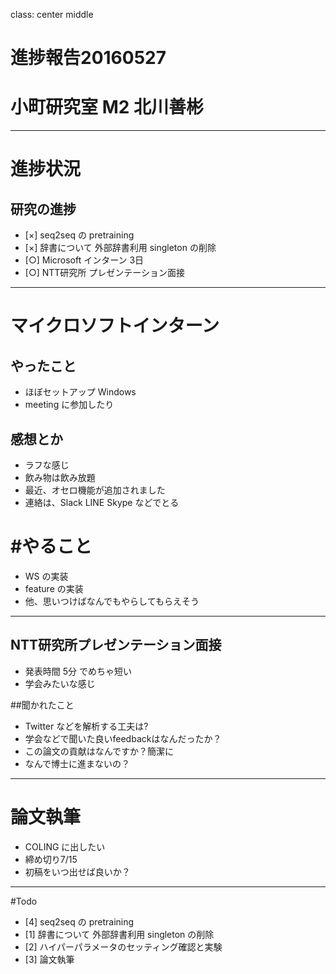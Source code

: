 class: center middle
# 進捗報告20160527
# 小町研究室 M2 北川善彬

---
# 進捗状況
## 研究の進捗
* [×] seq2seq の pretraining
* [×] 辞書について 外部辞書利用 singleton の削除
* [○] Microsoft インターン 3日
* [○] NTT研究所 プレゼンテーション面接

---
# マイクロソフトインターン

## やったこと
* ほぼセットアップ Windows
* meeting に参加したり

## 感想とか
* ラフな感じ
* 飲み物は飲み放題
* 最近、オセロ機能が追加されました
* 連絡は、Slack LINE Skype などでとる

# #やること
* WS の実装
* feature の実装
* 他、思いつけばなんでもやらしてもらえそう

---
## NTT研究所プレゼンテーション面接
* 発表時間 5分 でめちゃ短い
* 学会みたいな感じ

##聞かれたこと
* Twitter などを解析する工夫は?
* 学会などで聞いた良いfeedbackはなんだったか？
* この論文の貢献はなんですか？簡潔に
* なんで博士に進まないの？

---
# 論文執筆
* COLING に出したい
* 締め切り7/15
* 初稿をいつ出せば良いか？

---
#Todo
* [4] seq2seq の pretraining
* [1] 辞書について 外部辞書利用 singleton の削除
* [2] ハイパーパラメータのセッティング確認と実験
* [3] 論文執筆

